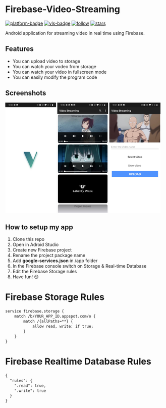 # Firebase-Video-Streaming

[github]:           https://github.com/Fut1le/Firebase-Music-Streaming
[platform-badge]:   https://img.shields.io/badge/Platform-Android-F3745F.svg
[stars]:            https://img.shields.io/github/stars/Fut1le/Keenotes?style=social
[vls-badge]:        https://img.shields.io/badge/VL-Powered%20by%20VL-blueviolet
[follow]:           https://img.shields.io/github/followers/Fut1le?style=social

[![platform-badge]][github]
[![vls-badge]][github]
[![follow]][github]
[![stars]][github]

<!------------------------------------------------------------------------->

Android application for streaming video in real time using Firebase.

## Features
- You can upload video to storage
- You can watch your vodeo from storage
- You can watch your video in fullscreen mode
- You can easily modify the program code

## Screenshots
<div style="dispaly:flex">
    <img src="https://github.com/Fut1le/Firebase-Video-Streaming/blob/main/1.jpg" width="32%">
    <img src="https://github.com/Fut1le/Firebase-Video-Streaming/blob/main/2.jpg" width="32%">
    <img src="https://github.com/Fut1le/Firebase-Video-Streaming/blob/main/3.jpg" width="32%">
</div>

## How to setup my app
1. Clone this repo
2. Open in Adroid Studio
3. Create new Firebase project
4. Rename the project package name
5. Add **google-services.json** in /app folder
6. In the Firebase console switch on Storage & Real-time Database
7. Edit the Firebase Storage rules
8. Have fun! 😏

# Firebase Storage Rules
```
service firebase.storage {
    match /b/YOUR_APP_ID.appspot.com/o {
        match /{allPaths=**} {
            allow read, write: if true;
        }
    }
}
```
# Firebase Realtime Database Rules
```
{
  "rules": {
    ".read": true,
    ".write": true
  }
}
```
